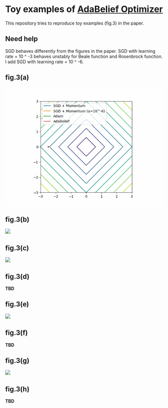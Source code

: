 # Toy examples of [AdaBelief Optimizer](https://github.com/juntang-zhuang/Adabelief-Optimizer)
This repository tries to reproduce toy examples (fig.3) in the paper.

## Need help
SGD behaves differently from the figures in the paper.
SGD with learning rate = 10 ^ -3 behaves unstably for Beale function and Rosenbrock function.
I add SGD with learning rate = 10 ^ -6.

## fig.3(a)
<img src="./out/fig.3(a).gif">

## fig.3(b)
<img src="./out/fig.3(b).gif">

## fig.3(c)
<img src="./out/fig.3(c).gif">

## fig.3(d)
**TBD**

## fig.3(e)
<img src="./out/fig.3(e).gif">

## fig.3(f)
**TBD**

## fig.3(g)
<img src="./out/fig.3(g).gif">

## fig.3(h)
**TBD**
